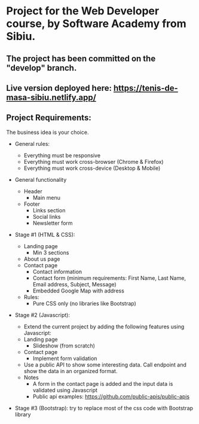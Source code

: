 # Project for the Web Developer course, by Software Academy from Sibiu.

## The project has been committed on the "develop" branch.

## Live version deployed here: https://tenis-de-masa-sibiu.netlify.app/

## Project Requirements:
The business idea is your choice.

- General rules:
	- Everything must be responsive
	- Everything must work cross-browser (Chrome & Firefox)
	- Everything must work cross-device (Desktop & Mobile)

- General functionality
	- Header
		- Main menu
	- Footer
		- Links section
		- Social links
		- Newsletter form
	
- Stage #1 (HTML & CSS):
	- Landing page
		- Min 3 sections
	- About us page
	- Contact page
		- Contact information
		- Contact form (minimum requirements: First Name, Last Name, Email address, Subject, Message)
		- Embedded Google Map with address
	- Rules:
		- Pure CSS only (no libraries like Bootstrap)

- Stage #2 (Javascript):
	- Extend the current project by adding the following features using Javascript:
	- Landing page
		- Slideshow (from scratch)
	- Contact page
		- Implement form validation
	- Use a public API to show some interesting data. Call endpoint and show the data in an organized format.
	* Notes
		- A form in the contact page is added and the input data is validated using Javascript
		- Public api examples: https://github.com/public-apis/public-apis
    
- Stage #3 (Bootstrap): try to replace most of the css code with Bootstrap library
